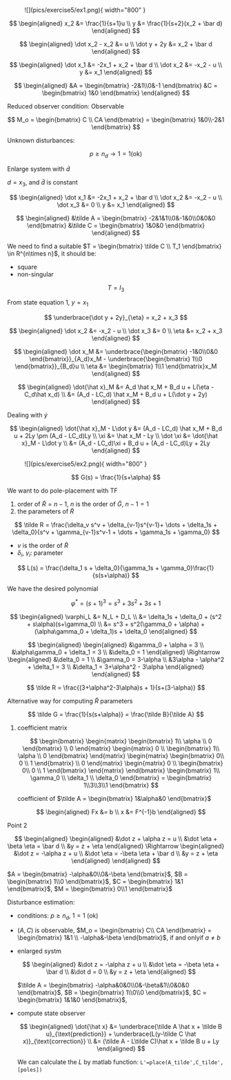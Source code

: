 <figure markdown="span">
    ![](pics/exercise5/ex1.png){ width="800" }
</figure>

$$
\begin{aligned}
x_2 &= \frac{1}{s+1}u \\
y &= \frac{1}{s+2}(x_2 + \bar d)
\end{aligned}
$$

$$
\begin{aligned}
\dot x_2 - x_2 &= u \\
\dot y + 2y &= x_2 + \bar d
\end{aligned}
$$

$$
\begin{aligned}
\dot x_1 &= -2x_1 + x_2 + \bar d \\
\dot x_2 &= -x_2 - u \\
y &= x_1
\end{aligned}
$$

$$
\begin{aligned}
&A = \begin{bmatrix} -2&1\\0&-1 \end{bmatrix}
&C = \begin{bmatrix} 1&0 \end{bmatrix}
\end{aligned}
$$

Reduced observer condition: Observable

$$
M_o = \begin{bmatrix} C \\ CA \end{bmatrix} =
\begin{bmatrix} 1&0\\-2&1 \end{bmatrix}
$$

Unknown disturbances:

$$
p \geq n_d \rightarrow 1=1 \text{(ok)}
$$

Enlarge system with $\dot d$

$d = x_3$, and $\bar d$ is constant

$$
\begin{aligned}
\dot x_1 &= -2x_1 + x_2 + \bar d \\
\dot x_2 &= -x_2 - u \\
\dot x_3 &= 0 \\
y &= x_1
\end{aligned}
$$

$$
\begin{aligned}
&\tilde A = \begin{bmatrix} -2&1&1\\0&-1&0\\0&0&0 \end{bmatrix}
&\tilde C = \begin{bmatrix} 1&0&0 \end{bmatrix}
\end{aligned}
$$

We need to find a suitable $T = \begin{bmatrix} \tilde C \\ T_1 \end{bmatrix} \in R^{n\times n}$, it should be:

* square
* non-singular

$$
T = I_3
$$

From state equation 1, $y = x_1$

$$
\underbrace{\dot y + 2y}_{\eta} = x_2 + x_3
$$

$$
\begin{aligned}
\dot x_2 &= -x_2 - u \\
\dot x_3 &= 0 \\
\eta &= x_2 + x_3
\end{aligned}
$$

$$
\begin{aligned}
\dot x_M &= 
\underbrace{\begin{bmatrix} -1&0\\0&0 \end{bmatrix}}_{A_d}x_M - 
\underbrace{\begin{bmatrix} 1\\0 \end{bmatrix}}_{B_d}u \\
\eta &= \begin{bmatrix} 1\\1 \end{bmatrix}x_M
\end{aligned}
$$

$$
\begin{aligned}
\dot{\hat x}_M &= A_d \hat x_M + B_d u + L(\eta - C_d\hat x_d) \\
&= (A_d - LC_d) \hat x_M + B_d u + L(\dot y + 2y)
\end{aligned}
$$

Dealing with $\dot y$

$$
\begin{aligned}
\dot{\hat x}_M - L\dot y &= (A_d - LC_d) \hat x_M + B_d u + 2Ly \pm (A_d - LC_d)Ly \\
\xi &= \hat x_M - Ly \\
\dot \xi &= \dot{\hat x}_M - L\dot y \\
&= (A_d - LC_d)\xi + B_d u + (A_d - LC_d)Ly + 2Ly
\end{aligned}
$$

<figure markdown="span">
    ![](pics/exercise5/ex2.png){ width="800" }
</figure>

$$
G(s) = \frac{1}{s+\alpha}
$$

We want to do pole-placement with TF

1. order of $\tilde R = n-1$, $n$ is the order of $\tilde G$, $n-1 = 1$
2. the parameters of $\tilde R$

$$
\tilde R = \frac{\delta_v s^v + \delta_{v-1}s^{v-1}+ \dots + \delta_1s + \delta_0}{s^v + \gamma_{v-1}s^v-1 + \dots + \gamma_1s + \gamma_0}
$$

* $v$ is the order of $\tilde R$
* $\delta_i$, $\gamma_i$: parameter

$$
L(s) = \frac{\delta_1 s + \delta_0}{\gamma_1s + \gamma_0}\frac{1}{s(s+\alpha)}
$$

We have the desired polynomial

$$
\varphi^* = (s+1)^3 = s^3 + 3s^2 + 3s + 1
$$

$$
\begin{aligned}
\varphi_L &= N_L + D_L \\
&= \delta_1s + \delta_0 + (s^2 + s\alpha)(s+\gamma_0) \\
&= s^3 + s^2(\gamma_0 + \alpha) + (\alpha\gamma_0 + \delta_1)s + \delta_0
\end{aligned}
$$

$$
\begin{aligned}
\begin{aligned}
&\gamma_0 + \alpha = 3 \\
&\alpha\gamma_0 + \delta_1 = 3 \\
&\delta_0 = 1
\end{aligned} \Rightarrow 
\begin{aligned}
&\delta_0 = 1 \\
&\gamma_0 = 3-\alpha \\
&3\alpha - \alpha^2 + \delta_1 = 3 \\
&\delta_1 = 3+\alpha^2 - 3\alpha
\end{aligned}
\end{aligned}
$$

$$
\tilde R = \frac{(3+\alpha^2-3\alpha)s + 1}{s+(3-\alpha)}
$$

Alternative way for computing $\tilde R$ parameters

$$
\tilde G = \frac{1}{s(s+\alpha)} = \frac{\tilde B}{\tilde A}
$$

1. coefficient matrix
    
    $$
    \begin{bmatrix} 
    \begin{matrix} 
    \begin{bmatrix} 1\\ \alpha \\ 0 \end{bmatrix} \\ 0 
    \end{matrix} 
    \begin{matrix} 
    0 \\ \begin{bmatrix} 1\\ \alpha \\ 0 \end{bmatrix} 
    \end{matrix}
    \begin{matrix} 
    \begin{bmatrix} 0\\ 0 \\ 1 \end{bmatrix} \\ 0 
    \end{matrix}
    \begin{matrix} 
    0 \\ \begin{bmatrix} 0\\ 0 \\ 1 \end{bmatrix}
    \end{matrix}
    \end{bmatrix} 
    \begin{bmatrix} 1\\ \gamma_0 \\ \delta_1 \\ \delta_0 \end{bmatrix} = 
    \begin{bmatrix} 1\\3\\3\\1 \end{bmatrix}
    $$

    coefficient of $\tilde A = \begin{bmatrix} 1&\alpha&0 \end{bmatrix}$

    $$
    \begin{aligned}
    Fx &= b \\
    x &= F^{-1}b
    \end{aligned}
    $$

Point 2

$$
\begin{aligned}
\begin{aligned}
&\dot z + \alpha z = u \\
&\dot \eta + \beta \eta = \bar d \\
&y = z + \eta
\end{aligned} \Rightarrow
\begin{aligned}
&\dot z = -\alpha z + u \\
&\dot \eta = -\beta \eta + \bar d \\
&y = z + \eta
\end{aligned} 
\end{aligned}
$$

$A = \begin{bmatrix} -\alpha&0\\0&-\beta \end{bmatrix}$, 
$B = \begin{bmatrix} 1\\0 \end{bmatrix}$,
$C = \begin{bmatrix} 1&1 \end{bmatrix}$, 
$M = \begin{bmatrix} 0\\1 \end{bmatrix}$

Disturbance estimation:

* conditions: $p\geq n_d$, $1=1$ (ok)
* $(A,C)$ is observable, 
$M_o = \begin{bmatrix} C\\ CA \end{bmatrix} = \begin{bmatrix} 1&1 \\ -\alpha&-\beta \end{bmatrix}$, if and onlyif $a\neq b$
* enlarged systm

    $$
    \begin{aligned}
    &\dot z = -\alpha z + u \\
    &\dot \eta = -\beta \eta + \bar d \\
    &\dot d = 0 \\
    &y = z + \eta
    \end{aligned} 
    $$
    
    $\tilde A = \begin{bmatrix} -\alpha&0&0\\0&-\beta&1\\0&0&0 \end{bmatrix}$, 
    $B = \begin{bmatrix} 1\\0\\0 \end{bmatrix}$,
    $C = \begin{bmatrix} 1&1&0 \end{bmatrix}$,

* compute state observer

    $$
    \begin{aligned}
    \dot{\hat x} &= \underbrace{\tilde A \hat x + \tilde B u}_{\text{prediction}} + \underbrace{L(y-\tilde C \hat x)}_{\text{correction}} \\
    &= (\tilde A - L\tilde C)\hat x + \tilde B u + Ly
    \end{aligned}
    $$

    We can calculate the $L$ by matlab function: `L'=place(A_tilde',C_tilde',[poles])`

